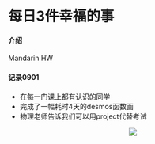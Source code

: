 # 每日3件幸福的事

#### 介绍
Mandarin HW

#### 记录0901
- 在每一门课上都有认识的同学
- 完成了一幅耗时4天的desmos函数画
- 物理老师告诉我们可以用project代替考试

<center><img src="assets/Image/4721607_p0(1).jpg"></center>
